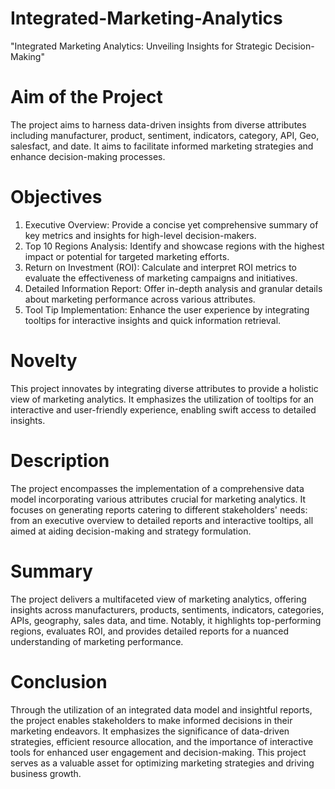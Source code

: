 # Integrated-Marketing-Analytics
"Integrated Marketing Analytics: Unveiling Insights for Strategic Decision-Making"

# Aim of the Project
The project aims to harness data-driven insights from diverse attributes including manufacturer, product, sentiment, indicators, category, API, Geo, salesfact, and date. It aims to facilitate informed marketing strategies and enhance decision-making processes.

# Objectives
1. Executive Overview: Provide a concise yet comprehensive summary of key metrics and insights for high-level decision-makers.
2. Top 10 Regions Analysis: Identify and showcase regions with the highest impact or potential for targeted marketing efforts.
3. Return on Investment (ROI): Calculate and interpret ROI metrics to evaluate the effectiveness of marketing campaigns and initiatives.
4. Detailed Information Report: Offer in-depth analysis and granular details about marketing performance across various attributes.
5. Tool Tip Implementation: Enhance the user experience by integrating tooltips for interactive insights and quick information retrieval.

# Novelty
This project innovates by integrating diverse attributes to provide a holistic view of marketing analytics. It emphasizes the utilization of tooltips for an interactive and user-friendly experience, enabling swift access to detailed insights.

# Description
The project encompasses the implementation of a comprehensive data model incorporating various attributes crucial for marketing analytics. It focuses on generating reports catering to different stakeholders' needs: from an executive overview to detailed reports and interactive tooltips, all aimed at aiding decision-making and strategy formulation.

# Summary
The project delivers a multifaceted view of marketing analytics, offering insights across manufacturers, products, sentiments, indicators, categories, APIs, geography, sales data, and time. Notably, it highlights top-performing regions, evaluates ROI, and provides detailed reports for a nuanced understanding of marketing performance.

# Conclusion
Through the utilization of an integrated data model and insightful reports, the project enables stakeholders to make informed decisions in their marketing endeavors. It emphasizes the significance of data-driven strategies, efficient resource allocation, and the importance of interactive tools for enhanced user engagement and decision-making. This project serves as a valuable asset for optimizing marketing strategies and driving business growth.
